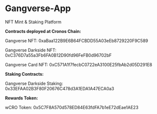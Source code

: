 # Gangverse-App
NFT Mint &amp; Staking Platform

**Contracts deployed at Cronos Chain:**

Gangverse NFT: 0xaBaa122B9E6B64FCBDD55A03eEb8729220F9C589

Gangverse Darkside NFT: 0xC376D7a55a3Fb6FA0B12D90fd96FeFB0d96702bF

Gangverse Card NFT: 0xC571A1f7fecbC0722eA3100E25fbAb2d05D291E8



**Staking Contracts:**

Gangverse Darkside Staking: 0x33EFAA02B3F80F20676C478d3A1EDA1A47ECA0a3


**Rewards Token:**

wCRO Token: 0x5C7F8A570d578ED84E63fdFA7b1eE72dEae1AE23
